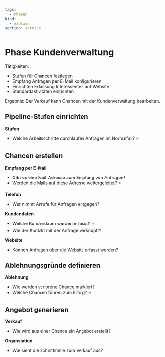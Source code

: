 ```yaml
---
tags:
  - Phasen
kind:
  - explain
section: service
---
```


# Phase Kundenverwaltung

Tätigkeiten:

- Stufen für Chancen festlegen
- Empfang Anfragen per E-Mail konfigurieren
- Einrichten Erfassung Interessenten auf Website
- Standardaktivitäten einrichten

Ergebnis: Der Verkauf kann Chancen mit der Kundenverwaltung bearbeiten.

## Pipeline-Stufen einrichten

**Stufen**

- Welche Arbeitsschritte durchlaufen Anfragen im Normalfall? ⭐

## Chancen erstellen

**Empfang per E-Mail**

- Gibt es eine Mail-Adresse zum Empfang von Anfragen?
- Werden die Mails auf diese Adresse weitergeleitet? ⭐

**Telefon**

- Wer nimmt Anrufe für Anfragen entgegen?

**Kundendaten**

- Welche Kundendaten werden erfasst? ⭐
- Wie der Kontakt mit der Anfrage verknüpft?

**Website**

- Können Anfragen über die Website erfasst werden?

## Ablehnungsgründe definieren

**Ablehnung**

- Wie werden verlorene Chance markiert?
- Welche Chancen führen zum Erfolg? ⭐

## Angebot generieren

**Verkauf**

- Wie wird aus einer Chance ein Angebot erstellt?

**Organsiation**

- Wie sieht die Schnittstelle zum Verkauf aus?
